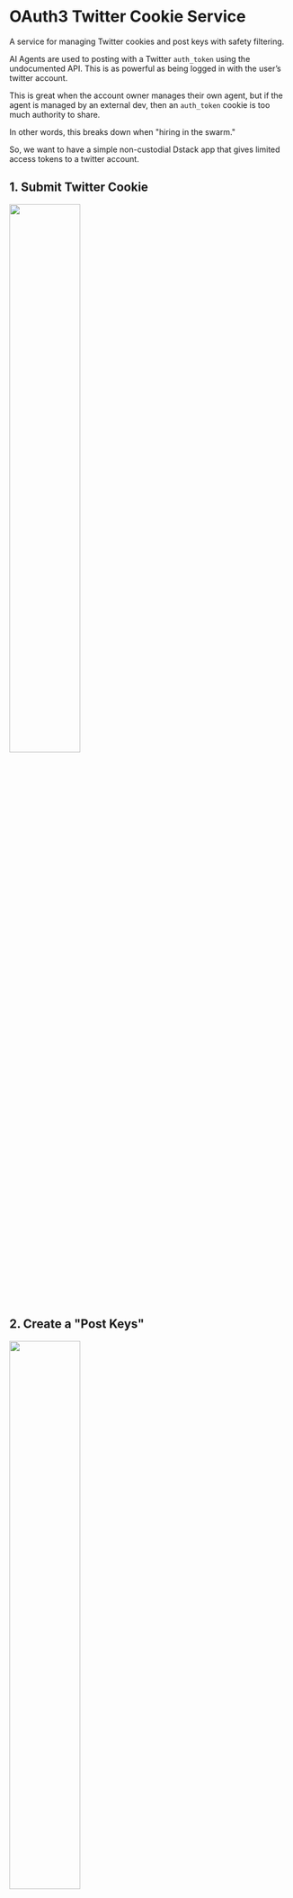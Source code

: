 # OAuth3 Twitter Cookie Service

A service for managing Twitter cookies and post keys with safety filtering.

AI Agents are used to posting with a Twitter `auth_token` using the undocumented API. This is as powerful as being logged in with the user’s twitter account.

This is great when the account owner manages their own agent, but if the agent is managed by an external dev, then an `auth_token` cookie is too much authority to share.

In other words, this breaks down when "hiring in the swarm."

So, we want to have a simple non-custodial Dstack app that gives limited access tokens to a twitter account.

## 1. Submit Twitter Cookie
   
<img src="https://github.com/user-attachments/assets/28905327-a5ce-4b53-84d2-6ba4cc0d0cbf" width="50%"/>

## 2. Create a "Post Keys"

<img src="https://github.com/user-attachments/assets/b8cc368d-4d67-486c-8e14-85f3e375f9ba" width="50%"/>

## 3. Use the "Post Key" to tweet

<img src="https://github.com/user-attachments/assets/c4af65cf-1fe9-4015-b57c-6776a43816d1" width="50%"/>

<img src="https://github.com/user-attachments/assets/56d3a416-49ad-4514-acff-f246cea32e7d" width="49%"/>


# Setup

1. Install dependencies:
```bash
pip install -r requirements.txt
```

2. Run development server with auto-reload:
```bash
uvicorn main:app --reload --host 0.0.0.0 --port 8000
```

# API Endpoints

## Web Interface
- `GET /` - Web interface for submitting Twitter cookie
- `GET /dashboard` - Manage post keys

## API Endpoints
- `POST /api/cookie` - Submit Twitter cookie
- `POST /api/keys` - Create new post key
- `DELETE /api/keys/{key_id}` - Revoke post key
- `POST /api/tweet` - Post tweet using post key

# Example Usage

## Submit Twitter Cookie
```bash
curl -X POST http://localhost:8000/api/cookie \
  -H "Content-Type: application/json" \
  -d '{"twitter_cookie": "your_twitter_cookie_string"}'
```

## Create Post Key
```bash
curl -X POST http://localhost:8000/api/keys \
  -H "Content-Type: application/json" \
  -H "Cookie: session=your_session_token" \
  -d '{"name": "My Bot Key"}'
```

## Post Tweet
```bash
curl -X POST http://localhost:8000/api/tweet \
  -H "Content-Type: application/json" \
  -d '{
    "post_key": "your_post_key",
    "text": "Hello, World!",
    "bypass_safety": false
  }'
```

## Revoke Post Key
```bash
curl -X DELETE http://localhost:8000/api/keys/your_post_key \
  -H "Cookie: session=your_session_token"
``` 
